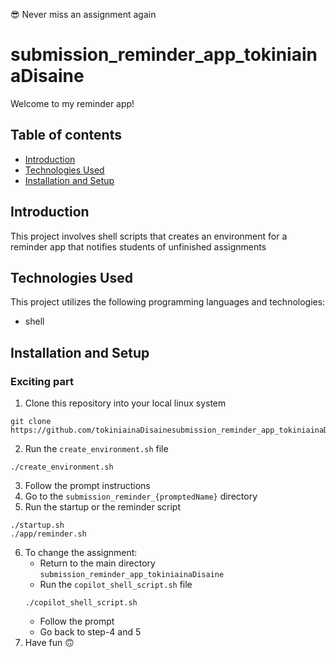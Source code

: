 😎 Never miss an assignment again

# submission_reminder_app_tokiniainaDisaine

Welcome to my reminder app!

## Table of contents
- [Introduction](#introduction)
- [Technologies Used](#technologies-used)
- [Installation and Setup](#installation)


## Introduction

This project involves shell scripts that creates an environment for a reminder app that notifies students of unfinished assignments

## Technologies Used

This project utilizes the following programming languages and technologies:
- shell

## Installation and Setup

### Exciting part

1. Clone this repository into your local linux system 
```
git clone https://github.com/tokiniainaDisainesubmission_reminder_app_tokiniainaDisaine.git
```
2. Run the `create_environment.sh` file
```
./create_environment.sh
```
3. Follow the prompt instructions
4. Go to the `submission_reminder_{promptedName}` directory
5. Run the startup or the reminder script
```
./startup.sh 
./app/reminder.sh
```
6. To change the assignment:
    - Return to the main directory `submission_reminder_app_tokiniainaDisaine`
    - Run the `copilot_shell_script.sh` file
    ```
    ./copilot_shell_script.sh
    ```
    - Follow the prompt
    - Go back to step-4 and 5
7. Have fun 🙃